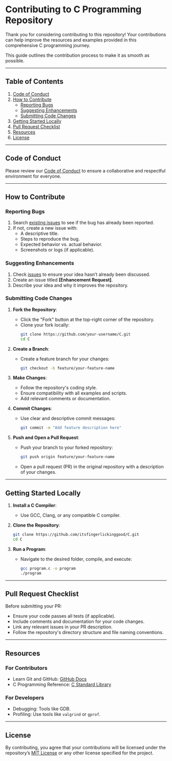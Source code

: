 # Contributing to C Programming Repository

Thank you for considering contributing to this repository! Your contributions can help improve the resources and examples provided in this comprehensive C programming journey.

This guide outlines the contribution process to make it as smooth as possible.

---

## Table of Contents

1. [Code of Conduct](#code-of-conduct)
2. [How to Contribute](#how-to-contribute)
   - [Reporting Bugs](#reporting-bugs)
   - [Suggesting Enhancements](#suggesting-enhancements)
   - [Submitting Code Changes](#submitting-code-changes)
3. [Getting Started Locally](#getting-started-locally)
4. [Pull Request Checklist](#pull-request-checklist)
5. [Resources](#resources)
6. [License](#license)

---

## Code of Conduct

Please review our [Code of Conduct](CODE_OF_CONDUCT.md) to ensure a collaborative and respectful environment for everyone.

---

## How to Contribute

### Reporting Bugs
1. Search [existing issues](../../issues) to see if the bug has already been reported.
2. If not, create a new issue with:
   - A descriptive title.
   - Steps to reproduce the bug.
   - Expected behavior vs. actual behavior.
   - Screenshots or logs (if applicable).

### Suggesting Enhancements
1. Check [issues](../../issues) to ensure your idea hasn’t already been discussed.
2. Create an issue titled **[Enhancement Request]**.
3. Describe your idea and why it improves the repository.

### Submitting Code Changes
1. **Fork the Repository**:
   - Click the "Fork" button at the top-right corner of the repository.
   - Clone your fork locally:
     ```bash
     git clone https://github.com/your-username/C.git
     cd C
     ```

2. **Create a Branch**:
   - Create a feature branch for your changes:
     ```bash
     git checkout -b feature/your-feature-name
     ```

3. **Make Changes**:
   - Follow the repository's coding style.
   - Ensure compatibility with all examples and scripts.
   - Add relevant comments or documentation.

4. **Commit Changes**:
   - Use clear and descriptive commit messages:
     ```bash
     git commit -m "Add feature description here"
     ```

5. **Push and Open a Pull Request**:
   - Push your branch to your forked repository:
     ```bash
     git push origin feature/your-feature-name
     ```
   - Open a pull request (PR) in the original repository with a description of your changes.

---

## Getting Started Locally

1. **Install a C Compiler**:
   - Use GCC, Clang, or any compatible C compiler.

2. **Clone the Repository**:
   ```bash
   git clone https://github.com/itsfingerlickinggood/C.git
   cd C
   ```

3. **Run a Program**:
   - Navigate to the desired folder, compile, and execute:
     ```bash
     gcc program.c -o program
     ./program
     ```

---

## Pull Request Checklist

Before submitting your PR:
- Ensure your code passes all tests (if applicable).
- Include comments and documentation for your code changes.
- Link any relevant issues in your PR description.
- Follow the repository's directory structure and file naming conventions.

---

## Resources

### For Contributors
- Learn Git and GitHub: [GitHub Docs](https://docs.github.com/)
- C Programming Reference: [C Standard Library](https://en.cppreference.com/w/)

### For Developers
- Debugging: Tools like GDB.
- Profiling: Use tools like `valgrind` or `gprof`.

---

## License

By contributing, you agree that your contributions will be licensed under the repository’s [MIT License](LICENSE) or any other license specified for the project.
